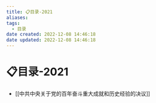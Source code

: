 ```yaml
---
title: 📋目录-2021
aliases:
tags:
  - 目录
date created: 2022-12-08 14:46:18
date updated: 2022-12-08 14:46:18
---
```


# 📋目录-2021

- [[中共中央关于党的百年奋斗重大成就和历史经验的决议]]
